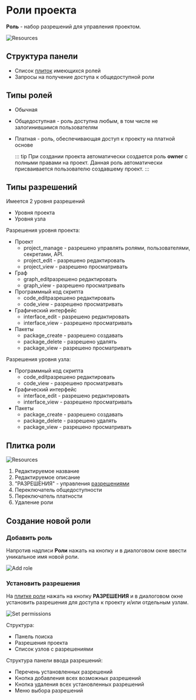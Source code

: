 # Роли проекта

**Роль** - набор разрешений для управления проектом.

![Resources](/images/common/permissions_roles.png)

## Структyра панели

- Список [плиток](#плитка-роли) имеющихся ролей
- Запросы на получение доступа к общедоступной роли

## Типы ролей

- Обычная
- Общедоступная - роль доступна любым, в том числе не залогинившимся пользователям
- Платная - роль, обеспечивающая доступ к проекту на платной основе

  ::: tip <span class="iconify" data-icon="mdi:information" style="color: #42b983; font-size: 24px;"></span>
  При создании проекта автоматически создается роль **owner** с полными правами на проект. Данная роль автоматически присваивается пользователю создавшему проект.
  :::

## Типы разрешений

Имеется 2 уровня разрешений

- Уровня проекта
- Уровня узла

Разрешения уровня проекта:

- Проект
  - project_manage - разрешено управлять ролями, пользователями, секретами, API.
  - project_edit - разрешено редактировать
  - project_view - разрешено просматривать
- Граф
  - graph_editразрешено редактировать
  - graph_view - разрешено просматривать
- Программный код скрипта
  - code_editразрешено редактировать
  - code_view - разрешено просматривать
- Графический интерфейс
  - interface_edit - разрешено редактировать
  - interface_view - разрешено просматривать
- Пакеты
  - package_create - разрешено создавать
  - package_delete - разрешено удалять
  - package_view - разрешено просматривать

Разрешения уровня узла:

- Программный код скрипта
  - code_editразрешено редактировать
  - code_view - разрешено просматривать
- Графический интерфейс
  - interface_edit - разрешено редактировать
  - interface_view - разрешено просматривать
- Пакеты
  - package_create - разрешено создавать
  - package_delete - разрешено удалять
  - package_view - разрешено просматривать

## Плитка роли

![Resources](/images/common/permissions_role_panel.png)

1. Редактируемое название
2. Редактируемое описание
3. <span class="iconify-inline" data-icon="mdi:shield-edit"></span> "РАЗРЕШЕНИЯ" - управления [разрешениями](#типы-разрешении)
4. <span class="iconify-inline" data-icon="mdi:eye"></span> Переключатель общедоступности
5. <span class="iconify-inline" data-icon="mdi:currency-usd"></span> Переключатель платности
6. <span class="iconify-inline" data-icon="mdi:delete"></span> Удаление роли

## Создание новой роли

### Добавить роль

Напротив надписи **Роли** нажать на кнопку <span class="iconify-inline" data-icon="mdi:plus"></span> и в диалоговом окне ввести уникальное имя новой роли.

![Add role](/images/common/permissions_role_add.png)

### Установить разрешения

На [плитке роли](#плитка-роли) нажать на кнопку <span class="iconify-inline" data-icon="mdi:shield-edit"></span> **РАЗРЕШЕНИЯ** и в диалоговом окне установить разрешения для доступа к проекту и/или отдельным узлам.

![Set permissions](/images/common/permissions_role_set_permissions.png)

Структура:

- <span class="iconify-inline" data-icon="mdi:magnify"></span> Панель поиска
- <span class="iconify-inline" data-icon="mdi:sitemap"></span> Разрешения проекта
- Список узлов с разрешениями

Структура панели ввода разрешений:

- Перечень установленных разрешений
- <span class="iconify-inline" data-icon="mdi:check-all"></span> Кнопка добавления всех возможных разрешений
- <span class="iconify-inline" data-icon="mdi:close-circle"></span> Кнопка удаления всех установленных разрешений
- <span class="iconify-inline" data-icon="mdi:menu-down"></span> Меню выбора разрешений
